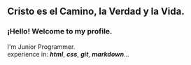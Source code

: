 ## Cristo es el Camino, la Verdad y la Vida. ##
### ¡Hello! Welcome to my profile. ###

I'm Junior Programmer.  
experience in: **_html_**, **_css_**, **_git_**, **_markdown_**...

